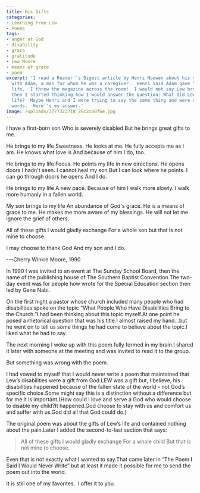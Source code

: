 ```yaml
---
title: His Gifts
categories:
- Learning From Lew
- Poems
tags:
- anger at God
- disability
- grace
- gratitude
- Lew Moore
- means of grace
- poem
excerpt: 'I read a Reader''s Digest article by Henri Nouwen about his relationship
  with Adam, a man for whom he was a caregiver.  Henri said Adam gave "peace" to his
  life.  I threw the magazine across the room!  I would not say Lew brought me "peace."  So
  then I started thinking how I would answer the question: What did Lew bring to my
  life?  Maybe Henri and I were trying to say the same thing and were using different
  words.  Here''s my answer.'
image: /uploads/3777323718_26c2c40f6e.jpg
---
```


I have a first-born son
Who is severely disabled
But he brings great gifts to me.

He brings to my life
Sweetness.
He looks at me.
He fully accepts me as I am.
He knows what love is
And because of him
I do, too.

He brings to my life
Focus.
He points my life in new directions.
He opens doors I hadn't seen.
I cannot heal my son
But I can look where he points.
I can go through doors he opens
And I do.

He brings to my life
A new pace.
Because of him I walk more slowly.
I walk more humanly in a fallen world.

My son brings to my life
An abundance of God's grace.
He is a means of grace to me.
He makes me more aware of my blessings.
He will not let me ignore the grief of others.

All of these gifts I would gladly exchange
For a whole son
but that is not mine to choose.

I may choose to thank God
And my son
and I do.

---Cherry Winkle Moore, 1990

In 1990 I was invited to an event at The Sunday School Board, then the name of the publishing house of The Southern Baptist Convention.The two-day event was for people how wrote for the Special Education section then led by Gene Nabi.

On the first night a pastor whose church included many people who had disabilities spoke on the topic “What People Who Have Disabilities Bring to the Church.”I had been thinking about this topic myself.At one point he posed a rhetorical question that was his title.I almost raised my hand…but he went on to tell us some things he had come to believe about the topic.I liked what he had to say.

The next morning I woke up with this poem fully formed in my brain.I shared it later with someone at the meeting and was invited to read it to the group.

But something was wrong with the poem.

I had vowed to myself that I would never write a poem that maintained that Lew’s disabilities were a gift from God.LEW was a gift but, I believe, his disabilities happened because of the fallen state of the world – not God’s specific choice.Some might say this is a distinction without a difference but for me it is important.(How could I love and serve a God who would choose to disable my child?It happened.God choose to stay with us and comfort us and suffer with us.God did all that God could do.)

The original poem was about the gifts of Lew’s life and contained nothing about the pain.Later I added the second-to-last section that says:


<blockquote>All of these gifts I would gladly exchange
For a whole child
But that is not mine to choose.</blockquote>


Even that is not exactly what I wanted to say.That came later in “The Poem I Said I Would Never Write” but at least it made it possible for me to send the poem out into the world.

It is still one of my favorites.  I offer it to you.
